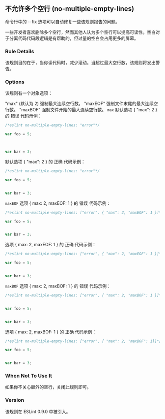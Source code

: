 ## 不允许多个空行 (no-multiple-empty-lines)

命令行中的 --fix 选项可以自动修复一些该规则报告的问题。

一些开发者喜欢删除多个空行，然而其他人认为多个空行可以提高可读性。空白对于分离代码代码段逻辑是有帮助的，但过量的空白会占用更多的屏幕。

### Rule Details
该规则目的在于，当你读代码时，减少滚动。当超过最大空行数，该规则将发出警告。

### Options
该规则有一个对象选项：

"max" (默认为 2) 强制最大连续空行数。
"maxEOF" 强制文件末尾的最大连续空行数。
"maxBOF" 强制文件开始的最大连续空行数。
```max```
默认选项 { "max": 2 } 的 错误 代码示例：
```js
/*eslint no-multiple-empty-lines: "error"*/

var foo = 5;



var bar = 3;
```

默认选项 { "max": 2 } 的 正确 代码示例：
```js
/*eslint no-multiple-empty-lines: "error"*/

var foo = 5;


var bar = 3;
```

```maxEOF```
选项 { max: 2, maxEOF: 1 } 的 错误 代码示例：
```js
/*eslint no-multiple-empty-lines: ["error", { "max": 2, "maxEOF": 1 }]*/

var foo = 5;


var bar = 3;

```

选项 { max: 2, maxEOF: 1 } 的 正确 代码示例：
```js
/*eslint no-multiple-empty-lines: ["error", { "max": 2, "maxEOF": 1 }]*/

var foo = 5;


var bar = 3;
```

```maxBOF```
选项 { max: 2, maxBOF: 1 } 的 错误 代码示例：
```js
/*eslint no-multiple-empty-lines: ["error", { "max": 2, "maxBOF": 1 }]*/


var foo = 5;


var bar = 3;
```

选项 { max: 2, maxBOF: 1 } 的 正确 代码示例：
```js
/*eslint no-multiple-empty-lines: ["error", { "max": 2, "maxBOF": 1}]*/

var foo = 5;


var bar = 3;
```

### When Not To Use It
如果你不关心额外的空行，关闭此规则即可。

### Version
该规则在 ESLint 0.9.0 中被引入。
